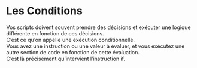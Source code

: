 # Les Conditions

Vos scripts doivent souvent prendre des décisions et exécuter une logique différente en fonction de ces décisions.  
C’est ce qu’on appelle une exécution conditionnelle.  
Vous avez une instruction ou une valeur à évaluer, et vous exécutez une autre section de code en fonction de cette évaluation.  
C’est là précisément qu’intervient l’instruction if.
